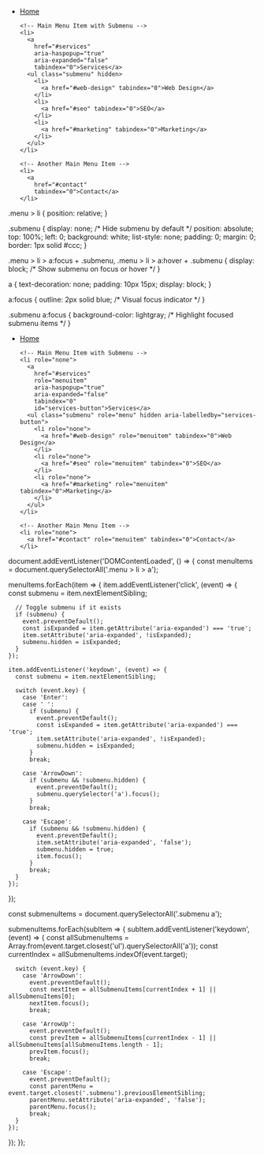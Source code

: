 <nav>
  <ul class="menu">
    <!-- Main Menu Item -->
    <li>
      <a 
        href="#home" 
        tabindex="0">Home</a>
    </li>

    <!-- Main Menu Item with Submenu -->
    <li>
      <a 
        href="#services" 
        aria-haspopup="true" 
        aria-expanded="false" 
        tabindex="0">Services</a>
      <ul class="submenu" hidden>
        <li>
          <a href="#web-design" tabindex="0">Web Design</a>
        </li>
        <li>
          <a href="#seo" tabindex="0">SEO</a>
        </li>
        <li>
          <a href="#marketing" tabindex="0">Marketing</a>
        </li>
      </ul>
    </li>

    <!-- Another Main Menu Item -->
    <li>
      <a 
        href="#contact" 
        tabindex="0">Contact</a>
    </li>
  </ul>
</nav>


.menu > li {
  position: relative;
}

.submenu {
  display: none; /* Hide submenu by default */
  position: absolute;
  top: 100%;
  left: 0;
  background: white;
  list-style: none;
  padding: 0;
  margin: 0;
  border: 1px solid #ccc;
}

.menu > li > a:focus + .submenu,
.menu > li > a:hover + .submenu {
  display: block; /* Show submenu on focus or hover */
}

a {
  text-decoration: none;
  padding: 10px 15px;
  display: block;
}

a:focus {
  outline: 2px solid blue; /* Visual focus indicator */
}

.submenu a:focus {
  background-color: lightgray; /* Highlight focused submenu items */
}


<nav>
  <ul class="menu" role="menu">
    <!-- Main Menu Item -->
    <li role="none">
      <a href="#home" role="menuitem" tabindex="0">Home</a>
    </li>

    <!-- Main Menu Item with Submenu -->
    <li role="none">
      <a 
        href="#services" 
        role="menuitem" 
        aria-haspopup="true" 
        aria-expanded="false" 
        tabindex="0"
        id="services-button">Services</a>
      <ul class="submenu" role="menu" hidden aria-labelledby="services-button">
        <li role="none">
          <a href="#web-design" role="menuitem" tabindex="0">Web Design</a>
        </li>
        <li role="none">
          <a href="#seo" role="menuitem" tabindex="0">SEO</a>
        </li>
        <li role="none">
          <a href="#marketing" role="menuitem" tabindex="0">Marketing</a>
        </li>
      </ul>
    </li>

    <!-- Another Main Menu Item -->
    <li role="none">
      <a href="#contact" role="menuitem" tabindex="0">Contact</a>
    </li>
  </ul>
</nav>



document.addEventListener('DOMContentLoaded', () => {
  const menuItems = document.querySelectorAll('.menu > li > a');
  
  menuItems.forEach(item => {
    item.addEventListener('click', (event) => {
      const submenu = item.nextElementSibling;

      // Toggle submenu if it exists
      if (submenu) {
        event.preventDefault();
        const isExpanded = item.getAttribute('aria-expanded') === 'true';
        item.setAttribute('aria-expanded', !isExpanded);
        submenu.hidden = isExpanded;
      }
    });

    item.addEventListener('keydown', (event) => {
      const submenu = item.nextElementSibling;

      switch (event.key) {
        case 'Enter':
        case ' ':
          if (submenu) {
            event.preventDefault();
            const isExpanded = item.getAttribute('aria-expanded') === 'true';
            item.setAttribute('aria-expanded', !isExpanded);
            submenu.hidden = isExpanded;
          }
          break;

        case 'ArrowDown':
          if (submenu && !submenu.hidden) {
            event.preventDefault();
            submenu.querySelector('a').focus();
          }
          break;

        case 'Escape':
          if (submenu && !submenu.hidden) {
            event.preventDefault();
            item.setAttribute('aria-expanded', 'false');
            submenu.hidden = true;
            item.focus();
          }
          break;
      }
    });
  });

  const submenuItems = document.querySelectorAll('.submenu a');

  submenuItems.forEach(subItem => {
    subItem.addEventListener('keydown', (event) => {
      const allSubmenuItems = Array.from(event.target.closest('ul').querySelectorAll('a'));
      const currentIndex = allSubmenuItems.indexOf(event.target);

      switch (event.key) {
        case 'ArrowDown':
          event.preventDefault();
          const nextItem = allSubmenuItems[currentIndex + 1] || allSubmenuItems[0];
          nextItem.focus();
          break;

        case 'ArrowUp':
          event.preventDefault();
          const prevItem = allSubmenuItems[currentIndex - 1] || allSubmenuItems[allSubmenuItems.length - 1];
          prevItem.focus();
          break;

        case 'Escape':
          event.preventDefault();
          const parentMenu = event.target.closest('.submenu').previousElementSibling;
          parentMenu.setAttribute('aria-expanded', 'false');
          parentMenu.focus();
          break;
      }
    });
  });
});


